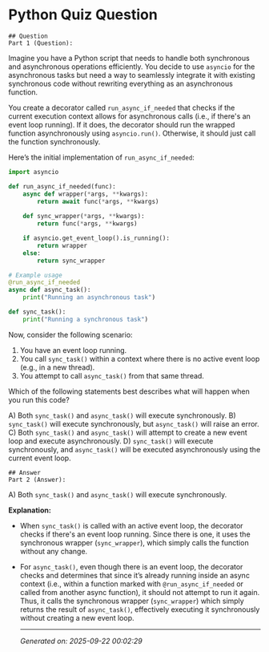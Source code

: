 # Python Quiz Question
    
    ## Question
    Part 1 (Question): 

Imagine you have a Python script that needs to handle both synchronous and asynchronous operations efficiently. You decide to use `asyncio` for the asynchronous tasks but need a way to seamlessly integrate it with existing synchronous code without rewriting everything as an asynchronous function.

You create a decorator called `run_async_if_needed` that checks if the current execution context allows for asynchronous calls (i.e., if there's an event loop running). If it does, the decorator should run the wrapped function asynchronously using `asyncio.run()`. Otherwise, it should just call the function synchronously.

Here’s the initial implementation of `run_async_if_needed`:

```python
import asyncio

def run_async_if_needed(func):
    async def wrapper(*args, **kwargs):
        return await func(*args, **kwargs)
    
    def sync_wrapper(*args, **kwargs):
        return func(*args, **kwargs)

    if asyncio.get_event_loop().is_running():
        return wrapper
    else:
        return sync_wrapper

# Example usage
@run_async_if_needed
async def async_task():
    print("Running an asynchronous task")

def sync_task():
    print("Running a synchronous task")
```

Now, consider the following scenario:

1. You have an event loop running.
2. You call `sync_task()` within a context where there is no active event loop (e.g., in a new thread).
3. You attempt to call `async_task()` from that same thread.

Which of the following statements best describes what will happen when you run this code?

A) Both `sync_task()` and `async_task()` will execute synchronously.
B) `sync_task()` will execute synchronously, but `async_task()` will raise an error.
C) Both `sync_task()` and `async_task()` will attempt to create a new event loop and execute asynchronously.
D) `sync_task()` will execute synchronously, and `async_task()` will be executed asynchronously using the current event loop.
    
    ## Answer
    Part 2 (Answer):

A) Both `sync_task()` and `async_task()` will execute synchronously.

**Explanation:**
- When `sync_task()` is called with an active event loop, the decorator checks if there's an event loop running. Since there is one, it uses the synchronous wrapper (`sync_wrapper`), which simply calls the function without any change.
- For `async_task()`, even though there is an event loop, the decorator checks and determines that since it’s already running inside an async context (i.e., within a function marked with `@run_async_if_needed` or called from another async function), it should not attempt to run it again. Thus, it calls the synchronous wrapper (`sync_wrapper`) which simply returns the result of `async_task()`, effectively executing it synchronously without creating a new event loop.
    
    ---
    *Generated on: 2025-09-22 00:02:29*
    